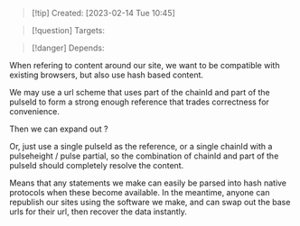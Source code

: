 
>[!tip] Created: [2023-02-14 Tue 10:45]

>[!question] Targets: 

>[!danger] Depends: 

When refering to content around our site, we want to be compatible with existing browsers, but also use hash based content.

We may use a url scheme that uses part of the chainId and part of the pulseId to form a strong enough reference that trades correctness for convenience.

Then we can expand out ?

Or, just use a single pulseId as the reference, or a single chainId with a pulseheight / pulse partial, so the combination of chainId and part of the pulseId should completely resolve the content.

Means that any statements we make can easily be parsed into hash native protocols when these become available.  In the meantime, anyone can republish our sites using the software we make, and can swap out the base urls for their url, then recover the data instantly.